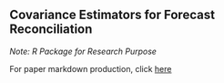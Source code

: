 ## Covariance Estimators for Forecast Reconciliation
*Note: R Package for Research Purpose*

For paper markdown production, click [here](https://github.com/lordtahdus/Recon_Honours_Thesis)
